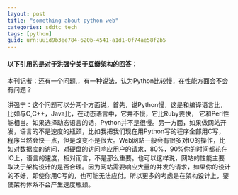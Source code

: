 ```yaml
---
layout: post
title: "something about python web"
categories: sddtc tech
tags: [python]
guid: urn:uuid9b3ee784-620b-4541-a1d1-0f74ae58f2b5
---
```

#### 以下引用的是对于洪强宁关于豆瓣架构的回答：  

本刊记者：还有一个问题,，有一种说法，认为Python比较慢，在性能方面会不会有问题？

洪强宁：这个问题可以分两个方面说，首先，说Python慢，这是和编译语言比，比如与C,C++，Java比，在动态语言中，它并不慢，它比Ruby要快， 它和Perl性能相当。如果选择动态语言的话，Python并不是很慢。另一方面，如果做网站开发，语言的不是速度的瓶颈，比如我把我们现在用Python写的程序全部用C写，程序当然会快一点，但是改变不是很大。Web网站一般会有很多对IO的操作，比如对数据库的访问，对硬盘的访问响应用户的请求，80%，90%你的时间都花在IO上，语言的速度，相对而言，不是那么重要。也可以这样说，网站的性能主要取决于架构设计的是否合理。因为网站需要响应大量的并发的请求，如果你的设计的不好，即使你用C写的，也可能无法应付。所以更多的考虑是在架构设计上，要使架构体系不会产生速度瓶颈。
